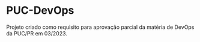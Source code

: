 # PUC-DevOps
Projeto criado como requisito para aprovação parcial da matéria de DevOps da PUC/PR em 03/2023.
